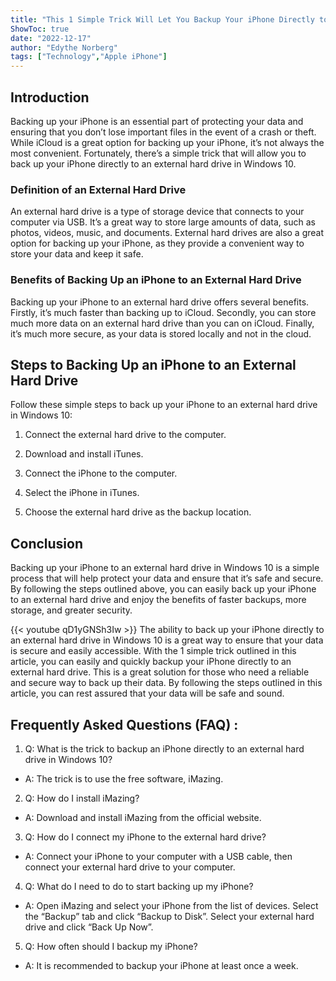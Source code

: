 ```yaml
---
title: "This 1 Simple Trick Will Let You Backup Your iPhone Directly to an External Hard Drive in Windows 10!"
ShowToc: true 
date: "2022-12-17"
author: "Edythe Norberg" 
tags: ["Technology","Apple iPhone"]
---
```

## Introduction

Backing up your iPhone is an essential part of protecting your data and ensuring that you don’t lose important files in the event of a crash or theft. While iCloud is a great option for backing up your iPhone, it’s not always the most convenient. Fortunately, there’s a simple trick that will allow you to back up your iPhone directly to an external hard drive in Windows 10. 

### Definition of an External Hard Drive

An external hard drive is a type of storage device that connects to your computer via USB. It’s a great way to store large amounts of data, such as photos, videos, music, and documents. External hard drives are also a great option for backing up your iPhone, as they provide a convenient way to store your data and keep it safe.

### Benefits of Backing Up an iPhone to an External Hard Drive

Backing up your iPhone to an external hard drive offers several benefits. Firstly, it’s much faster than backing up to iCloud. Secondly, you can store much more data on an external hard drive than you can on iCloud. Finally, it’s much more secure, as your data is stored locally and not in the cloud.

## Steps to Backing Up an iPhone to an External Hard Drive

Follow these simple steps to back up your iPhone to an external hard drive in Windows 10:

1. Connect the external hard drive to the computer.

2. Download and install iTunes.

3. Connect the iPhone to the computer.

4. Select the iPhone in iTunes.

5. Choose the external hard drive as the backup location.

## Conclusion

Backing up your iPhone to an external hard drive in Windows 10 is a simple process that will help protect your data and ensure that it’s safe and secure. By following the steps outlined above, you can easily back up your iPhone to an external hard drive and enjoy the benefits of faster backups, more storage, and greater security.

{{< youtube qD1yGNSh3Iw >}} 
The ability to back up your iPhone directly to an external hard drive in Windows 10 is a great way to ensure that your data is secure and easily accessible. With the 1 simple trick outlined in this article, you can easily and quickly backup your iPhone directly to an external hard drive. This is a great solution for those who need a reliable and secure way to back up their data. By following the steps outlined in this article, you can rest assured that your data will be safe and sound.

## Frequently Asked Questions (FAQ) :
1. Q: What is the trick to backup an iPhone directly to an external hard drive in Windows 10?
- A: The trick is to use the free software, iMazing.

2. Q: How do I install iMazing?
- A: Download and install iMazing from the official website.

3. Q: How do I connect my iPhone to the external hard drive?
- A: Connect your iPhone to your computer with a USB cable, then connect your external hard drive to your computer.

4. Q: What do I need to do to start backing up my iPhone?
- A: Open iMazing and select your iPhone from the list of devices. Select the “Backup” tab and click “Backup to Disk”. Select your external hard drive and click “Back Up Now”.

5. Q: How often should I backup my iPhone?
- A: It is recommended to backup your iPhone at least once a week.


